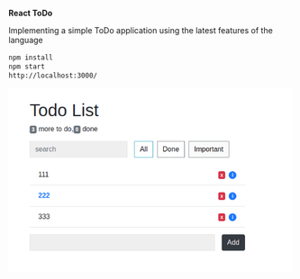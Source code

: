 **React ToDo**

Implementing a simple ToDo application using the latest features of the language

```
npm install
npm start
http://localhost:3000/
```

![screenshot](/doc/1.png)